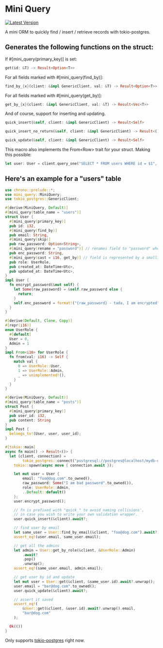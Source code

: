 # Mini Query

[![Latest Version](https://img.shields.io/crates/v/mini-query.svg)](https://crates.io/crates/mini-query)

A mini ORM to quickly find / insert / retrieve records with tokio-postgres.

## Generates the following functions on the struct:

If #[mini_query(primary_key)] is set:

```rust
get(id: &T) -> Result<Option<T>>
```

For all fields marked with #[mini_query(find_by)]:

```rust
find_by_{x}(client: &impl GenericClient, val: &T) -> Result<Option<T>>
```

For all fields marked with #[mini_query(get_by)]:

```rust
get_by_{x}(client: &impl GenericClient, val: &T) -> Result<Vec<T>>
```

And of course, support for inserting and updating.

```rust
quick_insert(&self, client: &impl GenericClient) -> Result<Self>
```

```rust
quick_insert_no_return(&self, client: &impl GenericClient) -> Result<()>
```

```rust
quick_update(&self, client: &impl GenericClient) -> Result<Self>
```

This macro also implements the From\<Row> trait for your struct. Making this possible:

```rust
let user: User = client.query_one("SELECT * FROM users WHERE id = $1", &[&1]).await?.into();
```

## Here's an example for a "users" table

```rust
use chrono::prelude::*;
use mini_query::MiniQuery;
use tokio_postgres::GenericClient;

#[derive(MiniQuery, Default)]
#[mini_query(table_name = "users")]
struct User {
  #[mini_query(primary_key)]
  pub id: i32,
  #[mini_query(find_by)]
  pub email: String,
  #[mini_query(skip)]
  pub raw_password: Option<String>,
  #[mini_query(rename = "password")] // renames field to "password" when saving
  pub enc_password: String,
  #[mini_query(cast = i16, get_by)] // field is represented by a smallint in postgres
  pub role: UserRole,
  pub created_at: DateTime<Utc>,
  pub updated_at: DateTime<Utc>,
}
impl User {
  fn encrypt_password(&mut self) {
    let Some(raw_password) = &self.raw_password else {
      return;
    }
    self.enc_password = format!("{raw_password} - tada, I am encrypted");
  }
}

#[derive(Default, Clone, Copy)]
#[repr(i16)]
enum UserRole {
  #[default]
  User = 0,
  Admin = 1
}
impl From<i16> for UserRole {
  fn from(val: i16) -> Self {
    match val {
      0 => UserRole::User,
      1 => UserRole::Admin,
      _ => unimplemented!(),
    }
  }
}

#[derive(MiniQuery, Default)]
#[mini_query(table_name = "posts")]
struct Post {
  #[mini_query(primary_key)]
  pub user_id: i32,
  pub content: String
}
impl Post {
  belongs_to!(User, user, user_id);
}

#[tokio::main]
async fn main() -> Result<()> {
  let (client, connection) =
        tokio_postgres::connect("postgresql://postgres@localhost/mydb-dev", NoTls).await?;
    tokio::spawn(async move { connection.await });

    let mut user = User {
        email: "foo@dog.com".to_owned(),
        raw_password: Some("I am bad password".to_owned()),
        role: UserRole::Admin,
        ..Default::default()
    };
    user.encrypt_password();

    // fn is prefixed with "quick_" to avoid naming collisions',
    // in case you wish to write your own validation wrapper.
    user.quick_insert(&client).await?;

    // find user by email
    let same_user = User::find_by_email(&client, "foo@dog.com").await?.unwrap();
    assert_eq!(user.email, same_user.email);

    // get all the admins
    let admin = User::get_by_role(&client, &UserRole::Admin)
        .await?
        .pop()
        .unwrap();
    assert_eq!(same_user.email, admin.email);

    // get user by id and update
    let mut user = User::get(&client, &same_user.id).await?.unwrap();
    user.email = "bar@dog.com".to_owned();
    user.quick_update(&client).await?;

    // assert it saved
    assert_eq!(
        &User::get(&client, &user.id).await?.unwrap().email,
        "bar@dog.com"
    );

  Ok(())
}

```

Only supports [tokio-postgres](https://docs.rs/tokio-postgres/latest/tokio_postgres/) right now.
